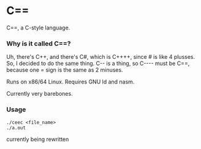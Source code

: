 # C==
C==, a C-style language.

### Why is it called C==?
Uh, there's C++, and there's C#, which is C++++, since # is like 4 plusses. So, I decided to do the same thing. C-- is a thing, so C---- must be C==, because one = sign is the same as 2 minuses.

Runs on x86/64 Linux. Requires GNU ld and nasm.

Currently very barebones.

### Usage
```
./ceec <file_name>
./a.out
```
currently being rewritten

